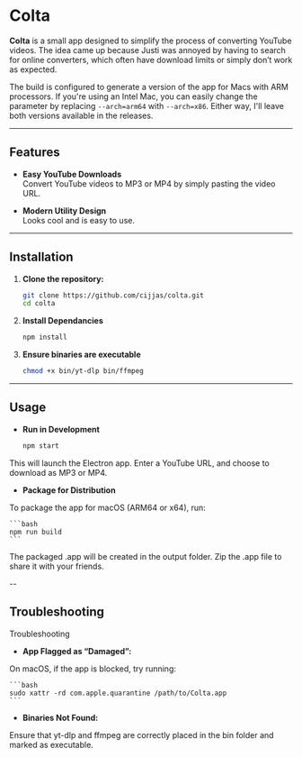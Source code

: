 # Colta

**Colta** is a small app designed to simplify the process of converting YouTube
videos. The idea came up because Justi was annoyed by having to search for
online converters, which often have download limits or simply don’t work as
expected.

The build is configured to generate a version of the app for Macs with ARM
processors. If you're using an Intel Mac, you can easily change the parameter by
replacing `--arch=arm64` with `--arch=x86`. Either way, I'll leave both versions
available in the releases.

---

## Features

- **Easy YouTube Downloads**  
  Convert YouTube videos to MP3 or MP4 by simply pasting the video URL.

- **Modern Utility Design**  
  Looks cool and is easy to use.

---

## Installation

1. **Clone the repository:**

   ```bash
   git clone https://github.com/cijjas/colta.git
   cd colta
   ```

2. **Install Dependancies**

   ```bash
   npm install
   ```

3. **Ensure binaries are executable**

   ```bash
   chmod +x bin/yt-dlp bin/ffmpeg
   ```

---

## Usage

- **Run in Development**

  ```bash
  npm start
  ```

This will launch the Electron app. Enter a YouTube URL, and choose to download
as MP3 or MP4.

- **Package for Distribution**

To package the app for macOS (ARM64 or x64), run:

    ```bash
    npm run build
    ```

The packaged .app will be created in the output folder. Zip the .app file to
share it with your friends.

--

## Troubleshooting

Troubleshooting

- **App Flagged as “Damaged”:**

On macOS, if the app is blocked, try running:

    ```bash
    sudo xattr -rd com.apple.quarantine /path/to/Colta.app
    ```

- **Binaries Not Found:**

Ensure that yt-dlp and ffmpeg are correctly placed in the bin folder and marked
as executable.
